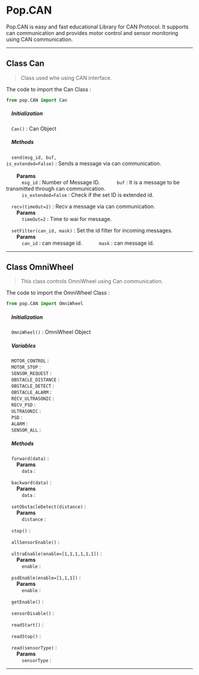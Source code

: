 <h1> Pop.CAN </h1>
Pop.CAN is easy and fast educational Library for CAN Protocol. It supports can communication and provides motor control and sensor monitoring using CAN communication.
<br>

<!-- # Class & Method Description-->
<hr/>

## <span class="title">Class</span> <span class="title_accent">**Can**</span>    

<blockquote class="desc">Class used whe using CAN interface.</blockquote>

The code to import the Can Class :

``` python
from pop.CAN import Can
```

<h5>&emsp;Initialization</h5>

&emsp;<code class="code_accent">Can()</code> : Can Object<br>

<h5>&emsp;Methods</h5>

&emsp;<code class="code_accent">send(msg_id, buf, is_extended=False)</code> : Sends a message via can communication.<br>   
&emsp;&emsp;**Params**    
&emsp;&emsp;&emsp;`msg_id` : Number of Message ID. 
&emsp;&emsp;&emsp;`buf` : It is a message to be transmitted through can communication.  
&emsp;&emsp;&emsp;`is_extended=False` : Check if the set ID is extended id.  

&emsp;<code class="code_accent">recv(timeOut=2)</code> : Recv a message via can communication.   
&emsp;&emsp;**Params**    
&emsp;&emsp;&emsp;`timeOut=2` : Time to wai for message.   

&emsp;<code class="code_accent">setFilter(can_id, mask)</code> : Set the id filter for incoming messages.   
&emsp;&emsp;**Params**    
&emsp;&emsp;&emsp;`can_id` : can message id. 
&emsp;&emsp;&emsp;`mask` : can message id. 

---

## <span class="title">Class</span> <span class="title_accent">**OmniWheel**</span>    

<blockquote class="desc">This class controls OmniWheel using Can communication.</blockquote>

The code to import the OmniWheel Class :

``` python
from pop.CAN import OmniWheel
```

<h5>&emsp;Initialization</h5>

&emsp;<code class="code_accent">OmniWheel()</code> : OmniWheel Object<br>

<h5>&emsp;Variables</h5>  

&emsp;<code class="code_accent">MOTOR_CONTROL</code> :      
&emsp;<code class="code_accent">MOTOR_STOP</code> :      
&emsp;<code class="code_accent">SENSOR_REQUEST</code> :      
&emsp;<code class="code_accent">OBSTACLE_DISTANCE</code> :      
&emsp;<code class="code_accent">OBSTACLE_DETECT</code> :      
&emsp;<code class="code_accent">OBSTACLE_ALARM</code> :      
&emsp;<code class="code_accent">RECV_ULTRASONIC</code> :      
&emsp;<code class="code_accent">RECV_PSD</code> :      
&emsp;<code class="code_accent">ULTRASONIC</code> :      
&emsp;<code class="code_accent">PSD</code> :      
&emsp;<code class="code_accent">ALARM</code> :      
&emsp;<code class="code_accent">SENSOR_ALL</code> :      

<h5>&emsp;Methods</h5>

&emsp;<code class="code_accent">forward(data)</code> : <br>
&emsp;&emsp;**Params**    
&emsp;&emsp;&emsp;`data` : 

&emsp;<code class="code_accent">backward(data)</code> : <br>
&emsp;&emsp;**Params**    
&emsp;&emsp;&emsp;`data` : 

&emsp;<code class="code_accent">setObstacleDetect(distance)</code> : <br>
&emsp;&emsp;**Params**    
&emsp;&emsp;&emsp;`distance` : 

&emsp;<code class="code_accent">stop()</code> : 

&emsp;<code class="code_accent">allSensorEnable()</code> : 

&emsp;<code class="code_accent">ultraEnable(enable=[1,1,1,1,1,1])</code> : <br>
&emsp;&emsp;**Params**    
&emsp;&emsp;&emsp;`enable` : 

&emsp;<code class="code_accent">psdEnable(enable=[1,1,1])</code> : <br>
&emsp;&emsp;**Params**    
&emsp;&emsp;&emsp;`enable` : 

&emsp;<code class="code_accent">getEnable()</code> : 

&emsp;<code class="code_accent">sensorDisable()</code> : 

&emsp;<code class="code_accent">readStart()</code> : 

&emsp;<code class="code_accent">readStop()</code> : 

&emsp;<code class="code_accent">read(sensorType)</code> : <br>
&emsp;&emsp;**Params**    
&emsp;&emsp;&emsp;`sensorType` : 

---

